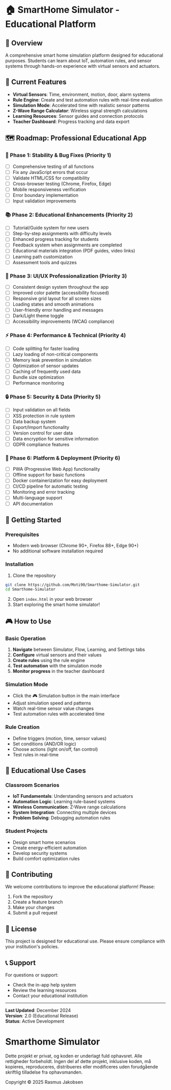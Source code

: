 # 🏠 SmartHome Simulator - Educational Platform

## 📖 Overview
A comprehensive smart home simulation platform designed for educational purposes. Students can learn about IoT, automation rules, and sensor systems through hands-on experience with virtual sensors and actuators.

## 🎯 Current Features
- **Virtual Sensors**: Time, environment, motion, door, alarm systems
- **Rule Engine**: Create and test automation rules with real-time evaluation
- **Simulation Mode**: Accelerated time with realistic sensor patterns
- **Z-Wave Range Calculator**: Wireless signal strength calculations
- **Learning Resources**: Sensor guides and connection protocols
- **Teacher Dashboard**: Progress tracking and data export

## 🗺️ Roadmap: Professional Educational App

### 🔧 Phase 1: Stability & Bug Fixes (Priority 1)
- [ ] Comprehensive testing of all functions
- [ ] Fix any JavaScript errors that occur
- [ ] Validate HTML/CSS for compatibility
- [ ] Cross-browser testing (Chrome, Firefox, Edge)
- [ ] Mobile responsiveness verification
- [ ] Error boundary implementation
- [ ] Input validation improvements

### 📚 Phase 2: Educational Enhancements (Priority 2)
- [ ] Tutorial/Guide system for new users
- [ ] Step-by-step assignments with difficulty levels
- [ ] Enhanced progress tracking for students
- [ ] Feedback system when assignments are completed
- [ ] Educational materials integration (PDF guides, video links)
- [ ] Learning path customization
- [ ] Assessment tools and quizzes

### 🎨 Phase 3: UI/UX Professionalization (Priority 3)
- [ ] Consistent design system throughout the app
- [ ] Improved color palette (accessibility focused)
- [ ] Responsive grid layout for all screen sizes
- [ ] Loading states and smooth animations
- [ ] User-friendly error handling and messages
- [ ] Dark/Light theme toggle
- [ ] Accessibility improvements (WCAG compliance)

### ⚡ Phase 4: Performance & Technical (Priority 4)
- [ ] Code splitting for faster loading
- [ ] Lazy loading of non-critical components
- [ ] Memory leak prevention in simulation
- [ ] Optimization of sensor updates
- [ ] Caching of frequently used data
- [ ] Bundle size optimization
- [ ] Performance monitoring

### 🔒 Phase 5: Security & Data (Priority 5)
- [ ] Input validation on all fields
- [ ] XSS protection in rule system
- [ ] Data backup system
- [ ] Export/Import functionality
- [ ] Version control for user data
- [ ] Data encryption for sensitive information
- [ ] GDPR compliance features

### 📱 Phase 6: Platform & Deployment (Priority 6)
- [ ] PWA (Progressive Web App) functionality
- [ ] Offline support for basic functions
- [ ] Docker containerization for easy deployment
- [ ] CI/CD pipeline for automatic testing
- [ ] Monitoring and error tracking
- [ ] Multi-language support
- [ ] API documentation

## 🚀 Getting Started

### Prerequisites
- Modern web browser (Chrome 90+, Firefox 88+, Edge 90+)
- No additional software installation required

### Installation
1. Clone the repository
```bash
git clone https://github.com/Moti90/Smarthome-Simulator.git
cd Smarthome-Simulator
```

2. Open `index.html` in your web browser
3. Start exploring the smart home simulator!

## 🎮 How to Use

### Basic Operation
1. **Navigate** between Simulator, Flow, Learning, and Settings tabs
2. **Configure** virtual sensors and their values
3. **Create rules** using the rule engine
4. **Test automation** with the simulation mode
5. **Monitor progress** in the teacher dashboard

### Simulation Mode
- Click the 🎮 Simulation button in the main interface
- Adjust simulation speed and patterns
- Watch real-time sensor value changes
- Test automation rules with accelerated time

### Rule Creation
- Define triggers (motion, time, sensor values)
- Set conditions (AND/OR logic)
- Choose actions (light on/off, fan control)
- Test rules in real-time

## 🏫 Educational Use Cases

### Classroom Scenarios
- **IoT Fundamentals**: Understanding sensors and actuators
- **Automation Logic**: Learning rule-based systems
- **Wireless Communication**: Z-Wave range calculations
- **System Integration**: Connecting multiple devices
- **Problem Solving**: Debugging automation rules

### Student Projects
- Design smart home scenarios
- Create energy-efficient automation
- Develop security systems
- Build comfort optimization rules

## 🤝 Contributing

We welcome contributions to improve the educational platform! Please:
1. Fork the repository
2. Create a feature branch
3. Make your changes
4. Submit a pull request

## 📄 License

This project is designed for educational use. Please ensure compliance with your institution's policies.

## 📞 Support

For questions or support:
- Check the in-app help system
- Review the learning resources
- Contact your educational institution

---

**Last Updated**: December 2024  
**Version**: 2.0 (Educational Release)  
**Status**: Active Development


# Smarthome Simulator

Dette projekt er privat, og koden er underlagt fuld ophavsret.
Alle rettigheder forbeholdt. Ingen del af dette projekt, inklusive koden,
må kopieres, reproduceres, distribueres eller modificeres uden forudgående
skriftlig tilladelse fra ophavsmanden.

Copyright © 2025 Rasmus Jakobsen
